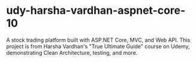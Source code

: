 # udy-harsha-vardhan-aspnet-core-10
A stock trading platform built with ASP.NET Core, MVC, and Web API. This project is from Harsha Vardhan's "True Ultimate Guide" course on Udemy, demonstrating Clean Architecture, testing, and more.
